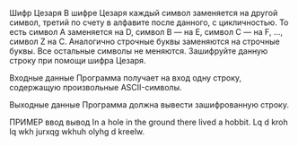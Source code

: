 Шифр Цезаря
В шифре Цезаря каждый символ заменяется на другой символ, третий по счету в алфавите после данного, с цикличностью. То есть символ A заменяется на D, символ B — на E, символ C — на F, …, символ Z на C. Аналогично строчные буквы заменяются на строчные буквы. Все остальные символы не меняются. Зашифруйте данную строку при помощи шифра Цезаря.

Входные данные
Программа получает на вход одну строку, содержащую произвольные ASCII-символы.

Выходные данные
Программа должна вывести зашифрованную строку.

ПРИМЕР
ввод	вывод
In a hole in the ground there lived a hobbit.
Lq d kroh lq wkh jurxqg wkhuh olyhg d kreelw.

